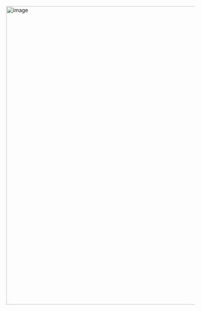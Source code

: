 <img width="997" height="797" alt="image" src="https://github.com/user-attachments/assets/f3614c43-751d-4242-bccc-308986c0ffd5" />
